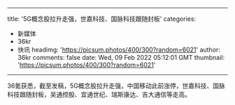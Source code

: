 
---
title: '5G概念股拉升走强，世嘉科技、国脉科技跟随封板'
categories: 
 - 新媒体
 - 36kr
 - 快讯
headimg: 'https://picsum.photos/400/300?random=6021'
author: 36kr
comments: false
date: Wed, 09 Feb 2022 05:12:01 GMT
thumbnail: 'https://picsum.photos/400/300?random=6021'
---

<div>   
36氪获悉，截至发稿，5G概念股拉升走强，中国移动此前涨停，世嘉科技、国脉科技跟随封板，吴通控股、宜通世纪、瑞斯康达、吉大通信等走高。  
</div>
            